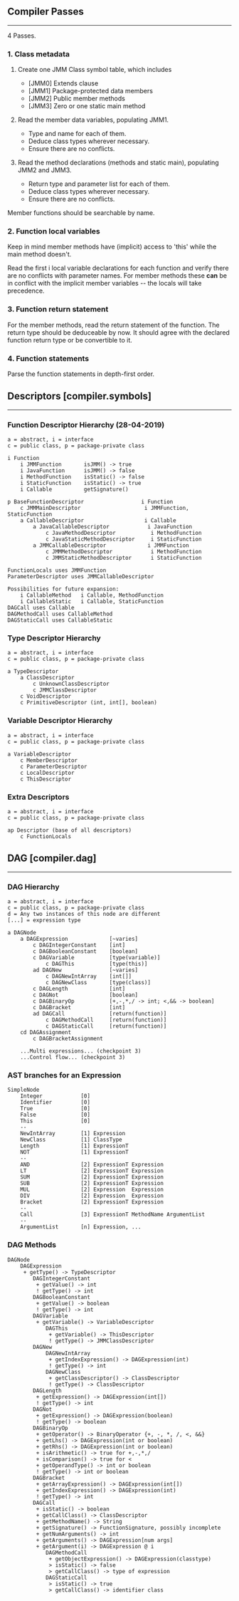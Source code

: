 ## Compiler Passes
---

4 Passes.

### 1. Class metadata

1. Create one JMM Class symbol table, which includes
    * [JMM0] Extends clause
    * [JMM1] Package-protected data members
    * [JMM2] Public member methods
    * [JMM3] Zero or one static main method

2. Read the member data variables, populating JMM1.
    * Type and name for each of them.
    * Deduce class types wherever necessary.
    * Ensure there are no conflicts.

3. Read the method declarations (methods and static main), populating JMM2 and JMM3.
    * Return type and parameter list for each of them.
    * Deduce class types wherever necessary.
    * Ensure there are no conflicts.

Member functions should be searchable by name.

### 2. Function local variables

Keep in mind member methods have (implicit) access to 'this' while the
main method doesn't.

Read the first i local variable declarations for each function and
verify there are no conflicts with parameter names. For member methods these __can__ be in
conflict with the implicit member variables -- the locals will take precedence.

### 3. Function return statement

For the member methods, read the return statement of the function.
The return type should be deduceable by now. It should agree with the
declared function return type or be convertible to it.

### 4. Function statements

Parse the function statements in depth-first order.

## Descriptors [compiler.symbols]

---

### Function Descriptor Hierarchy (28-04-2019)

    a = abstract, i = interface
    c = public class, p = package-private class

    i Function
        i JMMFunction       isJMM() -> true
        i JavaFunction      isJMM() -> false
        i MethodFunction    isStatic() -> false
        i StaticFunction    isStatic() -> true
        i Callable          getSignature()

    p BaseFunctionDescriptor                  i Function
        c JMMMainDescriptor                    i JMMFunction, StaticFunction
        a CallableDescriptor                   i Callable
            a JavaCallableDescriptor            i JavaFunction
                c JavaMethodDescriptor           i MethodFunction
                c JavaStaticMethodDescriptor     i StaticFunction
            a JMMCallableDescriptor             i JMMFunction
                c JMMMethodDescriptor            i MethodFunction
                c JMMStaticMethodDescriptor      i StaticFunction

    FunctionLocals uses JMMFunction
    ParameterDescriptor uses JMMCallableDescriptor

    Possibilities for future expansion:
        i CallableMethod   i Callable, MethodFunction
        i CallableStatic   i Callable, StaticFunction
    DAGCall uses Callable
    DAGMethodCall uses CallableMethod
    DAGStaticCall uses CallableStatic

### Type Descriptor Hierarchy

    a = abstract, i = interface
    c = public class, p = package-private class

    a TypeDescriptor
        a ClassDescriptor
            c UnknownClassDescriptor
            c JMMClassDescriptor
        c VoidDescriptor
        c PrimitiveDescriptor (int, int[], boolean)

### Variable Descriptor Hierarchy

    a = abstract, i = interface
    c = public class, p = package-private class

    a VariableDescriptor
        c MemberDescriptor
        c ParameterDescriptor
        c LocalDescriptor
        c ThisDescriptor

### Extra Descriptors

    a = abstract, i = interface
    c = public class, p = package-private class

    ap Descriptor (base of all descriptors)
        c FunctionLocals

## DAG [compiler.dag]

---

### DAG Hierarchy

    a = abstract, i = interface
    c = public class, p = package-private class
    d = Any two instances of this node are different
    [...] = expression type

    a DAGNode
        a DAGExpression             [~varies]
            c DAGIntegerConstant    [int]
            c DAGBooleanConstant    [boolean]
            c DAGVariable           [type(variable)]
                c DAGThis           [type(this)]
            ad DAGNew               [~varies]
                c DAGNewIntArray    [int[]]
                c DAGNewClass       [type(class)]
            c DAGLength             [int]
            c DAGNot                [boolean]
            c DAGBinaryOp           [+,-,*,/ -> int; <,&& -> boolean]
            c DAGBracket            [int]
            ad DAGCall              [return(function)]
                c DAGMethodCall     [return(function)]
                c DAGStaticCall     [return(function)]
        cd DAGAssignment
            c DAGBracketAssignment

        ...Multi expressions... (checkpoint 3)
        ...Control flow... (checkpoint 3)

### AST branches for an Expression

    SimpleNode
        Integer            [0]
        Identifier         [0]
        True               [0]
        False              [0]
        This               [0]
        --
        NewIntArray        [1] Expression
        NewClass           [1] ClassType
        Length             [1] ExpressionT
        NOT                [1] ExpressionT
        --
        AND                [2] ExpressionT Expression
        LT                 [2] ExpressionT Expression
        SUM                [2] ExpressionT Expression
        SUB                [2] ExpressionT Expression
        MUL                [2] Expression  Expression
        DIV                [2] Expression  Expression
        Bracket            [2] ExpressionT Expression
        --
        Call               [3] ExpressionT MethodName ArgumentList
        --
        ArgumentList       [n] Expression, ...

### DAG Methods

    DAGNode
        DAGExpression
         + getType() -> TypeDescriptor
            DAGIntegerConstant
             + getValue() -> int
             ! getType() -> int
            DAGBooleanConstant
             + getValue() -> boolean
             ! getType() -> int
            DAGVariable
             + getVariable() -> VariableDescriptor
                DAGThis
                 + getVariable() -> ThisDescriptor
                 ! getType() -> JMMClassDescriptor
            DAGNew
                DAGNewIntArray
                 + getIndexExpression() -> DAGExpression(int)
                 ! getType() -> int
                DAGNewClass
                 + getClassDescriptor() -> ClassDescriptor
                 ! getType() -> ClassDescriptor
            DAGLength
             + getExpression() -> DAGExpression(int[])
             ! getType() -> int
            DAGNot
             + getExpression() -> DAGExpression(boolean)
             ! getType() -> boolean
            DAGBinaryOp
             + getOperator() -> BinaryOperator {+, -, *, /, <, &&}
             + getLhs() -> DAGExpression(int or boolean)
             + getRhs() -> DAGExpression(int or boolean)
             + isArithmetic() -> true for +,-,*,/
             + isComparison() -> true for <
             + getOperandType() -> int or boolean
             ! getType() -> int or boolean
            DAGBracket
             + getArrayExpression() -> DAGExpression(int[])
             + getIndexExpression() -> DAGExpression(int)
             ! getType() -> int
            DAGCall
             + isStatic() -> boolean
             + getCallClass() -> ClassDescriptor
             + getMethodName() -> String
             + getSignature() -> FunctionSignature, possibly incomplete
             + getNumArguments() -> int
             + getArguments() -> DAGExpression[num args]
             + getArgument(i) -> DAGExpression @ i
                DAGMethodCall
                 + getObjectExpression() -> DAGExpression(classtype)
                 > isStatic() -> false
                 > getCallClass() -> type of expression
                DAGStaticCall
                 > isStatic() -> true
                 > getCallClass() -> identifier class

